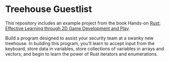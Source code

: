# Treehouse Guestlist

This repository includes an example project from the book 
Hands-on [Rust: Effective Learning through 2D Game Development and Play](https://pragprog.com/titles/hwrust/hands-on-rust/).

Build a program designed to assist your security team at a swanky new treehouse. In building this program, 
you’ll learn to accept input from the keyboard, store data in variables, store collections of variables in 
arrays and vectors, and begin to learn the power of Rust iterators and enumerations.
